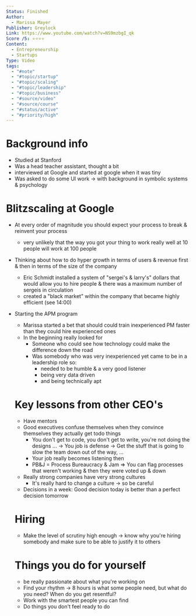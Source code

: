 ```yaml
---
Status: Finished
Author:
  - Marissa Mayer
Publisher: Greylock
Link: https://www.youtube.com/watch?v=NS9mzbgI_qk
Score /5: ⭐️⭐️⭐️⭐️
Content:
  - Entrepreneurship
  - Startups
Type: Video
tags:
  - "#note"
  - "#topic/startup"
  - "#topic/scaling"
  - "#topic/leadership"
  - "#topic/business"
  - "#source/video"
  - "#source/course"
  - "#status/active"
  - "#priority/high"
---
```

# Background info

- Studied at Stanford
- Was a head teacher assistant, thought a bit
- interviewed at Google and started at google when it was tiny
- Was asked to do some UI work → with background in symbolic systems & psychology

  

# Blitzscaling at Google

- At every order of magnitude you should expect your process to break & reinvent your process
    - very unlikely that the way you got your thing to work really well at 10 people will work at 100 people
- Thinking about how to do hyper growth in terms of users & revenue first & then in terms of the size of the company
    - Eric Schmidt installed a system of "sergei's & larry's" dollars that would allow you to hire people & there was a maximum number of sergeis in circulation
    - created a "black market" within the company that became highly efficient (see 14:00)
- Starting the APM program
    
    - Marissa started a bet that should could train inexperienced PM faster than they could hire experienced ones
    - In the beginning really looked for
        - Someone who could see how technology could make the difference down the road
        - Was somebody who was very inexperienced yet came to be in a leadership role so:
            - needed to be humble & a very good listener
            - being very data driven
            - and being technically apt
    
      
    
    # Key lessons from other CEO's
    
    - Have mentors
    - Good executives confuse themselves when they convince themselves they actually get todo things
        - You don't get to code, you don't get to write, you're not doing the designs ... → You job is defense → Get the stuff that is going to slow the team down out of the way, ...
        - Your job really becomes listening then
        - PB&J = Process Bureaucracy & Jam ⇒ You can flag processes that weren't working & then they were voted up & down
    - Really strong companies have very strong cultures
        - It's really hard to change a culture → so be careful
    - Decisions in a week: Good decision today is better than a perfect decision tomorrow
    
    # Hiring
    
    - Make the level of scrutiny high enough → know why you're hiring somebody and make sure to be able to justify it to others
    
      
    
    # Things you do for yourself
    
    - be really passionate about what you're working on
    - Find your rhythm → 8 hours is what some people need, but what do you need? When do you get resentful?
    - Work with the smartest people you can find
    - Do things you don't feel ready to do